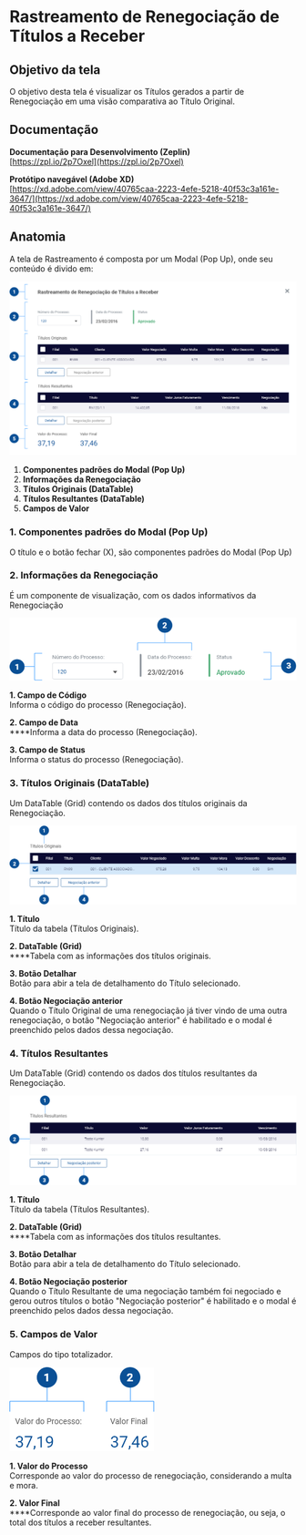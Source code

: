 # Rastreamento de Renegociação de Títulos a Receber

## Objetivo da tela

O objetivo desta tela é visualizar os Títulos gerados a partir de Renegociação em uma visão comparativa ao Título Original.

## Documentação

**Documentação para Desenvolvimento (Zeplin)**\
[https://zpl.io/2p7Oxel](https://zpl.io/2p7Oxel)

**Protótipo navegável (Adobe XD)**\
[https://xd.adobe.com/view/40765caa-2223-4efe-5218-40f53c3a161e-3647/](https://xd.adobe.com/view/40765caa-2223-4efe-5218-40f53c3a161e-3647/)

## **Anatomia**

A tela de Rastreamento é composta por um Modal (Pop Up), onde seu conteúdo é divido em:

![](<../../../.gitbook/assets/image (364).png>)

1. **Componentes padrões do Modal (Pop Up)**
2. **Informações da Renegociação**
3. **Títulos Originais (DataTable)**
4. **Títulos Resultantes (DataTable)**
5. **Campos de Valor**

### 1. Componentes padrões do Modal (Pop Up)

O título e o botão fechar (X), são componentes padrões do Modal (Pop Up)

### 2. Informações da Renegociação

É um componente de visualização, com os dados informativos da Renegociação

![](<../../../.gitbook/assets/image (342).png>)

**1. Campo de Código**\
Informa o código do processo (Renegociação).

**2. Campo de Data**\
****Informa a data do processo (Renegociação).

**3. Campo de Status**\
Informa o status do processo (Renegociação).

### 3. Títulos Originais (DataTable)

Um DataTable (Grid) contendo os dados dos títulos originais da Renegociação.

![](<../../../.gitbook/assets/image (427).png>)

**1. Título**\
Título da tabela (Títulos Originais).

**2. DataTable (Grid)**\
****Tabela com as informações dos títulos originais.

**3. Botão Detalhar**\
Botão para abir a tela de detalhamento do Título selecionado.

**4. Botão Negociação anterior**\
Quando o Título Original de uma renegociação já tiver vindo de uma outra renegociação, o botão "Negociação anterior" é habilitado e o modal é preenchido pelos dados dessa negociação.

### 4. Títulos Resultantes

Um DataTable (Grid) contendo os dados dos títulos resultantes da Renegociação.

![](<../../../.gitbook/assets/image (435).png>)

**1. Título**\
Título da tabela (Títulos Resultantes).

**2. DataTable (Grid)**\
****Tabela com as informações dos títulos resultantes.

**3. Botão Detalhar**\
Botão para abir a tela de detalhamento do Título selecionado.

**4. Botão Negociação posterior**\
Quando o Título Resultante de uma negociação também foi negociado e gerou outros títulos o botão "Negociação posterior" é habilitado e o modal é preenchido pelos dados dessa negociação.

### 5. Campos de Valor

Campos do tipo totalizador.

![](<../../../.gitbook/assets/image (713).png>)

**1. Valor do Processo**\
Corresponde ao valor do processo de renegociação, considerando a multa e mora.

**2. Valor Final**\
****Corresponde ao valor final do processo de renegociação, ou seja, o total dos títulos a receber resultantes.
